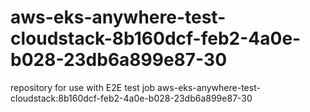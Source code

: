 # aws-eks-anywhere-test-cloudstack-8b160dcf-feb2-4a0e-b028-23db6a899e87-30
repository for use with E2E test job aws-eks-anywhere-test-cloudstack:8b160dcf-feb2-4a0e-b028-23db6a899e87-30

